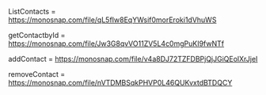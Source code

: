 ListContacts = https://monosnap.com/file/qL5fIw8EqYWsif0morEroki1dVhuWS


getContactbyId = https://monosnap.com/file/Jw3G8qvVO11ZV5L4c0mgPuKI9fwNTf


addContact = https://monosnap.com/file/v4a8DJ72TZFDBPjQjJGiQEolXrJjeI


removeContact = https://monosnap.com/file/nVTDMBSqkPHVP0L46QUKvxtdBTDQCY
